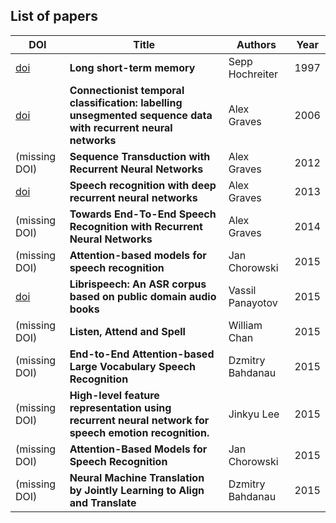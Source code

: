 ## List of papers

|DOI|Title|Authors|Year|
|---|-----|-------|----|
[doi](https://doi.org/10.1162/NECO.1997.9.8.1735)|**Long short-term memory**|Sepp Hochreiter|1997|
[doi](https://doi.org/10.1145/1143844.1143891)|**Connectionist temporal classification: labelling unsegmented sequence data with recurrent neural networks**|Alex Graves|2006|
(missing DOI)|**Sequence Transduction with Recurrent Neural Networks**|Alex Graves|2012|
[doi](https://doi.org/10.1109/ICASSP.2013.6638947)|**Speech recognition with deep recurrent neural networks**|Alex Graves|2013|
(missing DOI)|**Towards End-To-End Speech Recognition with Recurrent Neural Networks**|Alex Graves|2014|
(missing DOI)|**Attention-based models for speech recognition**|Jan Chorowski|2015|
[doi](https://doi.org/10.1109/ICASSP.2015.7178964)|**Librispeech: An ASR corpus based on public domain audio books**|Vassil Panayotov|2015|
(missing DOI)|**Listen, Attend and Spell**|William Chan|2015|
(missing DOI)|**End-to-End Attention-based Large Vocabulary Speech Recognition**|Dzmitry Bahdanau|2015|
(missing DOI)|**High-level feature representation using recurrent neural network for speech emotion recognition.**|Jinkyu Lee|2015|
(missing DOI)|**Attention-Based Models for Speech Recognition**|Jan Chorowski|2015|
(missing DOI)|**Neural Machine Translation by Jointly Learning to Align and Translate**|Dzmitry Bahdanau|2015|

